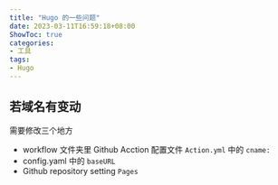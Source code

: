 ```yaml
---
title: "Hugo 的一些问题"
date: 2023-03-11T16:59:18+08:00
ShowToc: true
categories: 
- 工具
tags: 
- Hugo
---
```


## 若域名有变动

需要修改三个地方

- workflow 文件夹里 Github Acction 配置文件 `Action.yml` 中的 `cname:`
- config.yaml 中的 `baseURL`
- Github repository setting `Pages`

